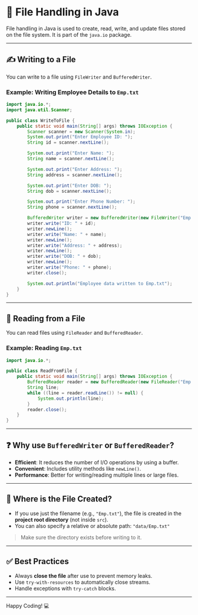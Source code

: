 
# 📄 File Handling in Java

File handling in Java is used to create, read, write, and update files stored on the file system. It is part of the `java.io` package.

---

## ✍️ Writing to a File

You can write to a file using `FileWriter` and `BufferedWriter`.

### Example: Writing Employee Details to `Emp.txt`
```java
import java.io.*;
import java.util.Scanner;

public class WriteToFile {
    public static void main(String[] args) throws IOException {
        Scanner scanner = new Scanner(System.in);
        System.out.print("Enter Employee ID: ");
        String id = scanner.nextLine();

        System.out.print("Enter Name: ");
        String name = scanner.nextLine();

        System.out.print("Enter Address: ");
        String address = scanner.nextLine();

        System.out.print("Enter DOB: ");
        String dob = scanner.nextLine();

        System.out.print("Enter Phone Number: ");
        String phone = scanner.nextLine();

        BufferedWriter writer = new BufferedWriter(new FileWriter("Emp.txt"));
        writer.write("ID: " + id);
        writer.newLine();
        writer.write("Name: " + name);
        writer.newLine();
        writer.write("Address: " + address);
        writer.newLine();
        writer.write("DOB: " + dob);
        writer.newLine();
        writer.write("Phone: " + phone);
        writer.close();

        System.out.println("Employee data written to Emp.txt");
    }
}
```

---

## 📖 Reading from a File

You can read files using `FileReader` and `BufferedReader`.

### Example: Reading `Emp.txt`
```java
import java.io.*;

public class ReadFromFile {
    public static void main(String[] args) throws IOException {
        BufferedReader reader = new BufferedReader(new FileReader("Emp.txt"));
        String line;
        while ((line = reader.readLine()) != null) {
            System.out.println(line);
        }
        reader.close();
    }
}
```

---

## ❓ Why use `BufferedWriter` or `BufferedReader`?

- **Efficient**: It reduces the number of I/O operations by using a buffer.
- **Convenient**: Includes utility methods like `newLine()`.
- **Performance**: Better for writing/reading multiple lines or large files.

---

## 📁 Where is the File Created?

- If you use just the filename (e.g., `"Emp.txt"`), the file is created in the **project root directory** (not inside `src`).
- You can also specify a relative or absolute path: `"data/Emp.txt"`

> Make sure the directory exists before writing to it.

---

## ✅ Best Practices

- Always **close the file** after use to prevent memory leaks.
- Use `try-with-resources` to automatically close streams.
- Handle exceptions with `try-catch` blocks.

---

Happy Coding! 💻
